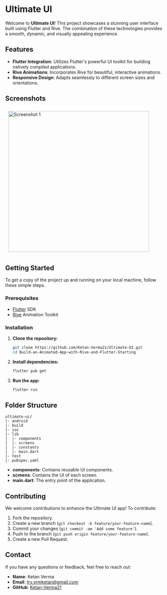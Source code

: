 # Ultimate UI

Welcome to **Ultimate UI**! This project showcases a stunning user interface built using Flutter and Rive. The combination of these technologies provides a smooth, dynamic, and visually appealing experience.

## Features

- **Flutter Integration**: Utilizes Flutter's powerful UI toolkit for building natively compiled applications.
- **Rive Animations**: Incorporates Rive for beautiful, interactive animations.
- **Responsive Design**: Adapts seamlessly to different screen sizes and orientations.

## Screenshots

<div style="display: flex; overflow-x: auto; padding: 10px; gap: 50px;">
  <img src="https://github.com/Ketan-Verma21/Ultimate-UI/assets/106913278/610345bb-dfba-4cdd-907a-02cffc88d898" alt="Screenshot 1" width="450" />
  <img src="https://github.com/Ketan-Verma21/Ultimate-UI/assets/106913278/b3fe0038-b355-4e6d-a707-26d7ba5353b3" alt="Screenshot 2" width="450"/>
</div>

## Getting Started

To get a copy of the project up and running on your local machine, follow these simple steps.

### Prerequisites

- [Flutter](https://flutter.dev/docs/get-started/install) SDK
- [Rive](https://rive.app/) Animation Toolkit

### Installation

1. **Clone the repository:**
   ```bash
   git clone https://github.com/Ketan-Verma21/Ultimate-UI.git
   cd Build-an-Animated-App-with-Rive-and-Flutter-Starting
   ```

2. **Install dependencies:**
   ```bash
   flutter pub get
   ```

3. **Run the app:**
   ```bash
   flutter run
   ```

## Folder Structure

```
ultimate-ui/
|- android
|- build
|- ios
|- lib
|  |- components
|  |- screens
|  |- constants
|  |- main.dart
|- test
|- pubspec.yaml
```

- **components**: Contains reusable UI components.
- **screens**: Contains the UI of each screen.
- **main.dart**: The entry point of the application.

## Contributing

We welcome contributions to enhance the Ultimate UI app! To contribute:

1. Fork the repository.
2. Create a new branch (`git checkout -b feature/your-feature-name`).
3. Commit your changes (`git commit -am 'Add some feature'`).
4. Push to the branch (`git push origin feature/your-feature-name`).
5. Create a new Pull Request.
   
## Contact

If you have any questions or feedback, feel free to reach out:

- **Name**: Ketan Verma
- **Email**: try.vrmketan@gmail.com
- **GitHub**: [Ketan-Verma21](https://github.com/Ketan-Verma21)
